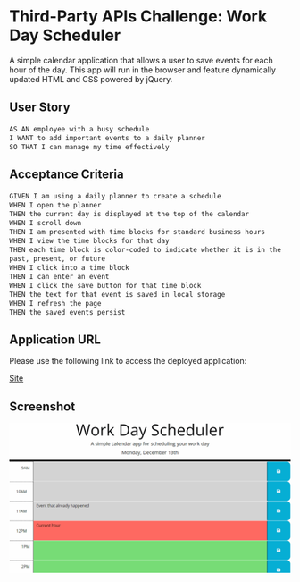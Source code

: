# Third-Party APIs Challenge: Work Day Scheduler

A simple calendar application that allows a user to save events for each hour of the day. This app will run in the browser and feature dynamically updated HTML and CSS powered by jQuery.

## User Story
```
AS AN employee with a busy schedule
I WANT to add important events to a daily planner
SO THAT I can manage my time effectively
```
## Acceptance Criteria
```
GIVEN I am using a daily planner to create a schedule
WHEN I open the planner
THEN the current day is displayed at the top of the calendar
WHEN I scroll down
THEN I am presented with time blocks for standard business hours
WHEN I view the time blocks for that day
THEN each time block is color-coded to indicate whether it is in the past, present, or future
WHEN I click into a time block
THEN I can enter an event
WHEN I click the save button for that time block
THEN the text for that event is saved in local storage
WHEN I refresh the page
THEN the saved events persist
```
## Application URL
Please use the following link to access the deployed application:

[Site](https://iamlucho.github.io/workday-planner/)

## Screenshot
![Site Screenshot](/assets/images/screenshot.gif)

